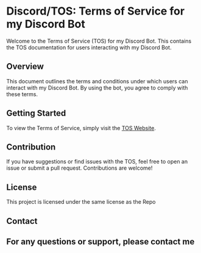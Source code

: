 # Discord/TOS: Terms of Service for my Discord Bot

Welcome to the Terms of Service (TOS) for my Discord Bot. This contains the TOS documentation for users interacting with my Discord Bot.

## Overview

This document outlines the terms and conditions under which users can interact with my Discord Bot. By using the bot, you agree to comply with these terms.

## Getting Started

To view the Terms of Service, simply visit the [TOS Website](URL_HERE).

## Contribution

If you have suggestions or find issues with the TOS, feel free to open an issue or submit a pull request. Contributions are welcome!

## License

This project is licensed under the same license as the Repo

## Contact

## For any questions or support, please contact me

